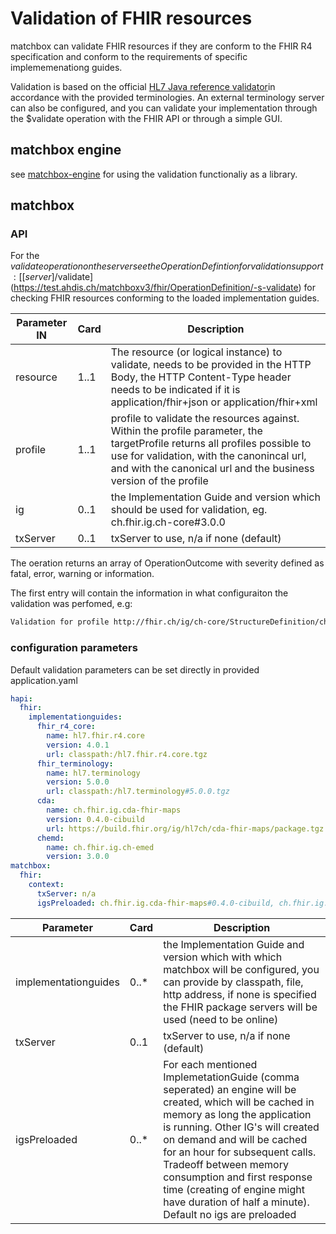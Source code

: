 # Validation of FHIR resources

matchbox can validate FHIR resources if they are conform to the FHIR R4 specification
and conform to the requirements of specific implememenationg guides.

Validation is based on the official [HL7 Java reference validator](https://confluence.hl7.org/display/FHIR/Using+the+FHIR+Validator)in accordance with the provided terminologies. An external terminology server can also be configured, and you can validate your implementation through the $validate operation with the FHIR API or through a simple GUI.

## matchbox engine

see [matchbox-engine](/matchbox-engine) for using the validation functionaliy as a library.

## matchbox

### API

For the $validate operation on the server see the OperationDefintion for validation support: [[server]/$validate](https://test.ahdis.ch/matchboxv3/fhir/OperationDefinition/-s-validate) for checking FHIR resources conforming to the loaded implementation guides.

| Parameter IN | Card | Description                                                                                                                                                                                                                                 |
| ------------ | ---- | ------------------------------------------------------------------------------------------------------------------------------------------------------------------------------------------------------------------------------------------- |
| resource     | 1..1 | The resource (or logical instance) to validate, needs to be provided in the HTTP Body, the HTTP Content-Type header needs to be indicated if it is application/fhir+json or application/fhir+xml                                            |
| profile      | 1..1 | profile to validate the resources against. Within the profile parameter, the targetProfile returns all profiles possible to use for validation, with the canonincal url, and with the canonical url and the business version of the profile |
| ig           | 0..1 | the Implementation Guide and version which should be used for validation, eg. ch.fhir.ig.ch-core#3.0.0                                                                                                                                      |
| txServer     | 0..1 | txServer to use, n/a if none (default)                                                                                                                                                                                                      |

The oeration returns an array of OperationOutcome with severity defined as fatal, error, warning or information.

The first entry will contain the information in what configuraiton the validation was perfomed, e.g:

```bash
Validation for profile http://fhir.ch/ig/ch-core/StructureDefinition/ch-core-patient|3.0.0 (2018-10-15T00:00:00+10:00) with packages: hl7.fhir.xver-extensions#0.0.13, hl7.fhir.r4.core#4.0.1, hl7.terminology#5.0.0, ihe.formatcode.fhir#1.1.0, ch.fhir.ig.ch-epr-term#2.0.8, ch.fhir.ig.ch-core#3.0.0 No Issues detected. Total: 4430ms powered by matchbox-engine 3.1.0, hapi-fhir 6.2.5 and org.hl7.fhir.core 5.6.92 validation parameters Parameters {doNative=false, hintAboutNonMustSupport=false, recursive=false, doDebug=false, assumeValidRestReferences=false, canDoNative=false, noExtensibleBindingMessages=false, noUnicodeBiDiControlChars=false, noInvariants=false, wantInvariantsInMessages=false, txServer='http://tx.fhir.org', lang='null', snomedCT='900000000000207008', targetVer='null', ig=ch.fhir.ig.ch-core#3.0.0, questionnaireMode=CHECK, level=HINTS, mode=VALIDATION, securityChecks=false, crumbTrails=false, forPublication=false, jurisdiction=urn:iso:std:iso:3166#US, allowExampleUrls=false, locale='English', locations={}}
```

### configuration parameters

Default validation parameters can be set directly in provided application.yaml

```yaml
hapi:
  fhir:
    implementationguides:
      fhir_r4_core:
        name: hl7.fhir.r4.core
        version: 4.0.1
        url: classpath:/hl7.fhir.r4.core.tgz
      fhir_terminology:
        name: hl7.terminology
        version: 5.0.0
        url: classpath:/hl7.terminology#5.0.0.tgz
      cda:
        name: ch.fhir.ig.cda-fhir-maps
        version: 0.4.0-cibuild
        url: https://build.fhir.org/ig/hl7ch/cda-fhir-maps/package.tgz
      chemd:
        name: ch.fhir.ig.ch-emed
        version: 3.0.0
matchbox:
  fhir:
    context:
      txServer: n/a
      igsPreloaded: ch.fhir.ig.cda-fhir-maps#0.4.0-cibuild, ch.fhir.ig.ch-emed#3.0.0
```

| Parameter            | Card  | Description                                                                                                                                                                                                                                                                                                                                                                                      |
| -------------------- | ----- | ------------------------------------------------------------------------------------------------------------------------------------------------------------------------------------------------------------------------------------------------------------------------------------------------------------------------------------------------------------------------------------------------ |
| implementationguides | 0..\* | the Implementation Guide and version which with which matchbox will be configured, you can provide by classpath, file, http address, if none is specified the FHIR package servers will be used (need to be online)                                                                                                                                                                              |
| txServer             | 0..1  | txServer to use, n/a if none (default)                                                                                                                                                                                                                                                                                                                                                           |
| igsPreloaded         | 0..\* | For each mentioned ImplemetationGuide (comma seperated) an engine will be created, which will be cached in memory as long the application is running. Other IG's will created on demand and will be cached for an hour for subsequent calls. Tradeoff between memory consumption and first response time (creating of engine might have duration of half a minute). Default no igs are preloaded |
